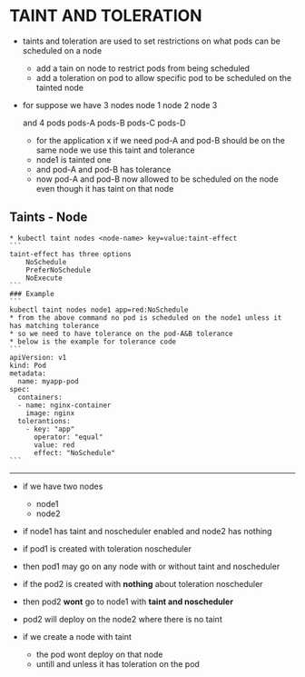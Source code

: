 # TAINT AND TOLERATION
* taints and toleration are used to set restrictions on what pods can be scheduled on a node
    * add a tain on node to restrict pods from being scheduled
    * add a toleration on pod to allow specific pod to be scheduled on the tainted node
* for suppose we have 3 nodes
    node 1 
    node 2 
    node 3 
    
    and 4 pods
    pods-A 
    pods-B 
    pods-C 
    pods-D
    * for the application x if we need pod-A and pod-B should be on the same node we use this taint and tolerance
    * node1 is tainted one
    * and pod-A and pod-B has tolerance 
    * now pod-A and pod-B now allowed to be scheduled on the node even though it has taint on that node

## Taints - Node
    * kubectl taint nodes <node-name> key=value:taint-effect
    ```
    taint-effect has three options
        NoSchedule
        PreferNoSchedule
        NoExecute
    ```
    ### Example
    ```
    kubectl taint nodes node1 app=red:NoSchedule
    * from the above command no pod is scheduled on the node1 unless it has matching tolerance
    * so we need to have tolerance on the pod-A&B tolerance
    * below is the example for tolerance code
    ```
    apiVersion: v1
    kind: Pod
    metadata:
      name: myapp-pod
    spec:
      containers:
      - name: nginx-container
        image: nginx
      tolerantions:
        - key: "app"
          operator: "equal"
          value: red
          effect: "NoSchedule"
    ```
    





------------------------------------------------------------------------
* if we have two nodes 
    * node1
    * node2
* if node1 has taint and noscheduler enabled and node2 has nothing
* if pod1 is created with toleration noscheduler
* then pod1 may go on any node with or without taint and noscheduler
* if the pod2 is created with **nothing** about toleration noscheduler
* then pod2 **wont** go to node1 with **taint and noscheduler**
* pod2 will deploy on the node2 where there is no taint

* if we create a node with taint
    * the pod wont deploy on that node
    * untill and unless it has toleration on the pod 
